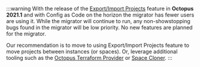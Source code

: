 :::warning
With the release of the [Export/Import Projects](/docs/projects/export-import/index.md) feature in **Octopus 2021.1** and with Config as Code on the horizon the migrator has fewer users are using it.  While the migrator will continue to run, any non-showstopping bugs found in the migrator will be low priority.  No new features are planned for the migrator.    

Our recommendation is to move to using Export/Import Projects feature to move projects between instances (or spaces).  Or, leverage additional tooling such as the [Octopus Terraform Provider](https://octopus.com/blog/octopusdeploy-terraform-provider) or [Space Cloner](https://github.com/OctopusDeployLabs/SpaceCloner).
:::